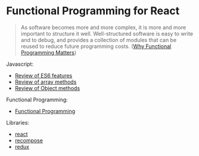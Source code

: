 # Functional Programming for React

> As software becomes more and more complex, it is more and more
> important to structure it well.
> Well-structured software is easy to write
> and to debug, and provides a collection of modules that can be reused
> to reduce future programming costs.
> ([Why
> Functional Programming
> Matters](https://www.cs.kent.ac.uk/people/staff/dat/miranda/whyfp90.pdf))

Javascript:

- [Review of ES6 features](./ES6.md)
- [Review of array methods](./Array.md)
- [Review of Object methods](./Object.md)

Functional Programming:

- [Functional Programming](./FP.md)

Libraries:

- [react](./react.md)
- [recompose](./recompose.md)
- [redux](./redux.md)
